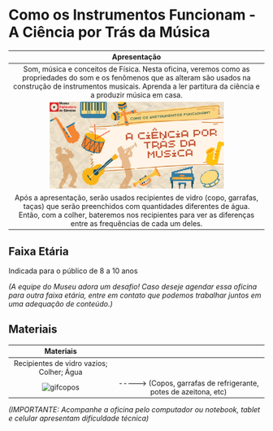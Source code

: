 # Como os Instrumentos Funcionam - A Ciência por Trás da Música


|Apresentação|
|:-------------:|
|Som, música e conceitos de Física. Nesta oficina, veremos como as propriedades do som e os fenômenos que as alteram são usados na construção de instrumentos musicais. Aprenda a ler partitura da ciência e a produzir música em casa.|
|<img src="musica.png" width="70%" height="70%">|
|Após a apresentação, serão usados recipientes de vidro (copo, garrafas, taças) que serão preenchidos com quantidades diferentes de água. Então, com a colher, bateremos nos recipientes para ver as diferenças entre as frequências de cada um deles.|

## Faixa Etária

Indicada para o público de 8 a 10 anos

*(A equipe do Museu adora um desafio! Caso deseje agendar essa oficina para outra faixa etária, entre em contato que podemos trabalhar juntos em uma adequação de conteúdo.)*

## Materiais

|Materiais||  
|:-------------:|:-------------:|
|Recipientes de vidro vazios; Colher; Água| |
|![gifcopos](copogif.gif)|-----> (Copos, garrafas de refrigerante, potes de azeitona, etc)|

*(IMPORTANTE: Acompanhe a oficina pelo computador ou notebook, tablet e celular apresentam dificuldade técnica)*
